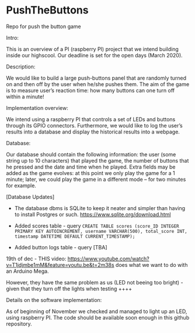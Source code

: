 # PushTheButtons
Repo for push the button game

Intro:

This is an overview of a PI (raspberry PI) project that we intend building inside our highscool. 
Our deadline is set for the open days (March 2020).


Description:

We would like to build a large push-buttons panel that are randomly turned on and then off by the user when he/she pushes them.
The aim of the game is to measure user’s reaction time: how many buttons can one turn off within a minute!


Implementation overview:

We intend using a raspberry PI that controls a set of LEDs and buttons through its GPIO connectors. Furthermore, we would like to log the user’s results into a database and display the historical results into a webpage. 


Database:

Our database should contain the following information: the user (some string up to 10 characters) that played the game, the number of buttons that he pressed and the date and time when he played. 
Extra fields may be added as the game evolves: at this point we only play the game for a 1 minute; later, we could play the game in a different mode – for two minutes for example. 

[Database Updates]
- The database dbms is SQLite to keep it neater and simpler than having to install Postgres or such. https://www.sqlite.org/download.html

- Added scores table - query `CREATE TABLE scores (score_ID INTEGER PRIMARY KEY AUTOINCREMENT, username VARCHAR(500), total_score INT, timestamp DATETIME DEFAULT CURRENT_TIMESTAMP);`
- Added button logs table - query [TBA]


19th of dec - THIS video: https://www.youtube.com/watch?v=T1jdjmbe1mM&feature=youtu.be&t=2m38s 
does what we want to do with an Arduino Mega.

However, they have the same problem as us (LED not beeing too bright) - given that they turn off the lights when testing ++++


Details on the software implementation:

As of beginning of November we checked and managed to light up an LED, using raspberry PI. The code should be available soon enough in this github repository.

